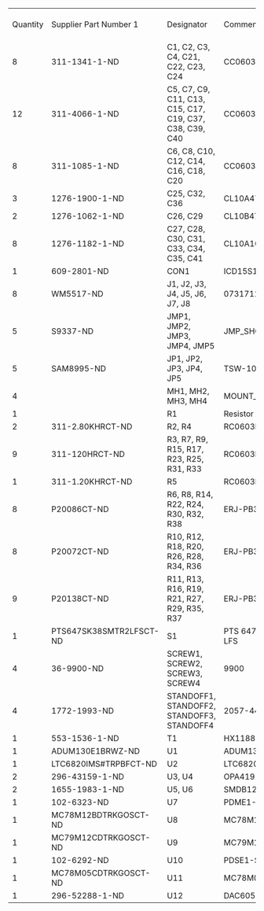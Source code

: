 | | | | | | |
|-|-|-|-|-|-|
|Quantity|Supplier Part Number 1|Designator|Comment|Value|Supplier Order Qty 1|
|8|311-1341-1-ND|C1, C2, C3, C4, C21, C22, C23, C24|CC0603KRX7R8BB104|0.1uF|80|
|12|311-4066-1-ND|C5, C7, C9, C11, C13, C15, C17, C19, C37, C38, C39, C40|CC0603KRX7R7BB184|0.18uF|120|
|8|311-1085-1-ND|C6, C8, C10, C12, C14, C16, C18, C20|CC0603KRX7R9BB103|10nF|80|
|3|1276-1900-1-ND|C25, C32, C36|CL10A475KA8NQNC|4.7uF|30|
|2|1276-1062-1-ND|C26, C29|CL10B474KO8NNNC|0.47uF|20|
|8|1276-1182-1-ND|C27, C28, C30, C31, C33, C34, C35, C41|CL10A105KP8NNNC|1uF|80|
|1|609-2801-ND|CON1|ICD15S13E6GX00LF| |10|
|8|WM5517-ND|J1, J2, J3, J4, J5, J6, J7, J8|0731711900| |80|
|5|S9337-ND|JMP1, JMP2, JMP3, JMP4, JMP5|JMP_SHORT| |50|
|5|SAM8995-ND|JP1, JP2, JP3, JP4, JP5|TSW-103-07-F-S| |50|
|4| |MH1, MH2, MH3, MH4|MOUNT_HOLE| | |
|1| |R1|Resistor|DNP| |
|2|311-2.80KHRCT-ND|R2, R4|RC0603FR-072K8L|2.8K|20|
|9|311-120HRCT-ND|R3, R7, R9, R15, R17, R23, R25, R31, R33|RC0603FR-07120RL|120|90|
|1|311-1.20KHRCT-ND|R5|RC0603FR-071K2L|1.2K|10|
|8|P20086CT-ND|R6, R8, R14, R22, R24, R30, R32, R38|ERJ-PB3B1002V|10K|80|
|8|P20072CT-ND|R10, R12, R18, R20, R26, R28, R34, R36|ERJ-PB3B7501V|7.5K|80|
|9|P20138CT-ND|R11, R13, R16, R19, R21, R27, R29, R35, R37|ERJ-PB3B3002V|30K|90|
|1|PTS647SK38SMTR2LFSCT-ND|S1|PTS 647 SK38 SMTR2 LFS| |10|
|4|36-9900-ND|SCREW1, SCREW2, SCREW3, SCREW4|9900| |40|
|4|1772-1993-ND|STANDOFF1, STANDOFF2, STANDOFF3, STANDOFF4|2057-440-AL-7| |40|
|1|553-1536-1-ND|T1|HX1188NLT| |10|
|1|ADUM130E1BRWZ-ND|U1|ADUM130E1BRWZ| |10|
|1|LTC6820IMS#TRPBFCT-ND|U2|LTC6820IMS#TRPBF| |10|
|2|296-43159-1-ND|U3, U4|OPA4192IDR| |20|
|2|1655-1983-1-ND|U5, U6|SMDB12CTR| |20|
|1|102-6323-ND|U7|PDME1-S5-D15-S| |10|
|1|MC78M12BDTRKGOSCT-ND|U8|MC78M12BDTRKG| |10|
|1|MC79M12CDTRKGOSCT-ND|U9|MC79M12CDTRKG| |10|
|1|102-6292-ND|U10|PDSE1-S5-S9-S| |10|
|1|MC78M05CDTRKGOSCT-ND|U11|MC78M05CDTRKG| |10|
|1|296-52288-1-ND|U12|DAC60508MCRTET| |10|
